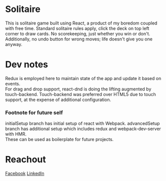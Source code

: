 # Solitaire
This is solitaire game built using React, a product of my boredom coupled with free time.
Standard solitaire rules apply, click the deck on top left corner to draw cards. No scorekeeping, just whether you win or don't. Additionally, no undo button for wrong moves; life doesn't give you one anyway.

# Dev notes
Redux is employed here to maintain state of the app and update it based on events.  
For drag and drop support, react-dnd is doing the lifting augmented by touch-backend. Touch-backend was preferred over HTML5 due to touch support, at the expense of additional configuration.

### Footnote for future self
initialSetup branch has initial setup of react with Webpack. advancedSetup branch has additional setup which includes redux and webpack-dev-server with HMR.  
These can be used as boilerplate for future projects.

# Reachout
[Facebook](https://www.facebook.com/vikrantsingh.thakur.14)
[LinkedIn](https://www.linkedin.com/in/vikrantsingh-thakur-7b855285/)
